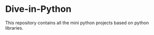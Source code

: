 # Dive-in-Python


This repository contains all the mini python projects based on python libraries.
